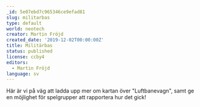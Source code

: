 ```yaml
---
_id: 5e07ebd7c965346ce9efad81
slug: militarbas
type: default
world: neotech
creator: Martin Fröjd
created_date: '2019-12-02T00:00:00Z'
title: Militärbas
status: published
license: ccby4
editors:
  - Martin Fröjd
language: sv
---
```

Här är vi på väg att ladda upp mer om kartan över "Luftbanevagn", samt ge en möjlighet för spelgrupper att rapportera hur det gick!
